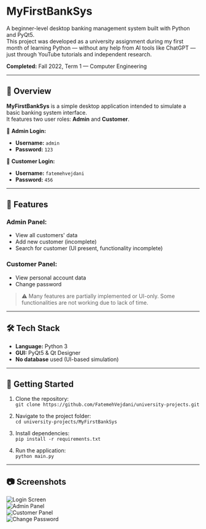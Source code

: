 # MyFirstBankSys

A beginner-level desktop banking management system built with Python and PyQt5.  
This project was developed as a university assignment during my first month of learning Python — without any help from AI tools like ChatGPT — just through YouTube tutorials and independent research.


**Completed:** Fall 2022, Term 1 — Computer Engineering

---

## 📌 Overview

**MyFirstBankSys** is a simple desktop application intended to simulate a basic banking system interface.  
It features two user roles: **Admin** and **Customer**.

🔐 **Admin Login:**  
- **Username:** `admin`  
- **Password:** `123`

👤 **Customer Login:**  
- **Username:** `fatemehvejdani`  
- **Password:** `456`

---

## 🧠 Features

### Admin Panel:
- View all customers' data
- Add new customer (incomplete)
- Search for customer (UI present, functionality incomplete)

### Customer Panel:
- View personal account data
- Change password

> ⚠️ Many features are partially implemented or UI-only. Some functionalities are not working due to lack of time.

---

## 🛠️ Tech Stack

- **Language:** Python 3
- **GUI:** PyQt5 & Qt Designer
- **No database** used (UI-based simulation)

---

## 🚀 Getting Started

1. Clone the repository:  
   `git clone https://github.com/FatemehVejdani/university-projects.git`

2. Navigate to the project folder:  
   `cd university-projects/MyFirstBankSys`

3. Install dependencies:  
   `pip install -r requirements.txt`

4. Run the application:  
   `python main.py`

---

## 📷 Screenshots

![Login Screen](screenshots/login.png)  
![Admin Panel](screenshots/admin_panel.png)  
![Customer Panel](screenshots/customer_panel.png)  
![Change Password](screenshots/changepassword.png)
